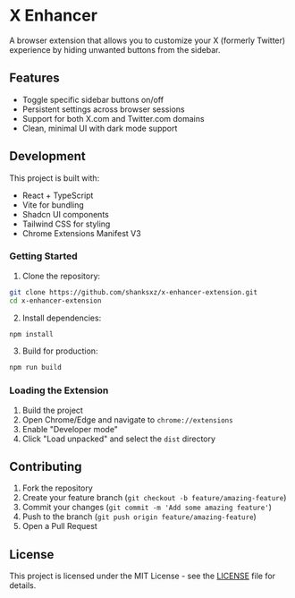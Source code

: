 # X Enhancer

A browser extension that allows you to customize your X (formerly Twitter) experience by hiding unwanted buttons from the sidebar.

## Features

- Toggle specific sidebar buttons on/off
- Persistent settings across browser sessions
- Support for both X.com and Twitter.com domains
- Clean, minimal UI with dark mode support

## Development

This project is built with:
- React + TypeScript
- Vite for bundling
- Shadcn UI components
- Tailwind CSS for styling
- Chrome Extensions Manifest V3

### Getting Started

1. Clone the repository:
```bash
git clone https://github.com/shanksxz/x-enhancer-extension.git
cd x-enhancer-extension
```

2. Install dependencies:
```bash
npm install
```

3. Build for production:
```bash
npm run build
```

### Loading the Extension

1. Build the project
2. Open Chrome/Edge and navigate to `chrome://extensions`
3. Enable "Developer mode"
4. Click "Load unpacked" and select the `dist` directory

## Contributing

1. Fork the repository
2. Create your feature branch (`git checkout -b feature/amazing-feature`)
3. Commit your changes (`git commit -m 'Add some amazing feature'`)
4. Push to the branch (`git push origin feature/amazing-feature`)
5. Open a Pull Request

## License

This project is licensed under the MIT License - see the [LICENSE](LICENSE) file for details.
